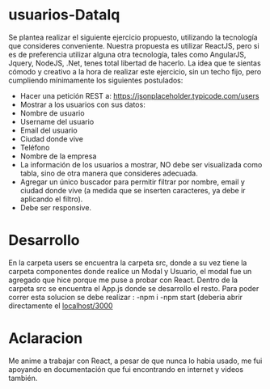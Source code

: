 
# usuarios-DataIq

Se plantea realizar el siguiente ejercicio propuesto, utilizando la tecnología que consideres conveniente. Nuestra propuesta es utilizar ReactJS, pero si es de preferencia utilizar alguna otra tecnología, tales como AngularJS, Jquery, NodeJS, .Net, tenes total libertad de hacerlo. La idea que te sientas cómodo y creativo a la hora de realizar este ejercicio, sin un techo fijo, pero cumpliendo mínimamente los siguientes postulados:

- Hacer una petición REST a: https://jsonplaceholder.typicode.com/users
- Mostrar a los usuarios con sus datos:
- Nombre de usuario
- Username del usuario
- Email del usuario
- Ciudad donde vive
- Teléfono
- Nombre de la empresa
- La información de los usuarios a mostrar, NO debe ser visualizada como tabla, sino de otra manera que consideres adecuada.
- Agregar un único buscador para permitir filtrar por nombre, email y ciudad donde vive (a medida que se inserten caracteres, ya debe ir aplicando el filtro). 
- Debe ser responsive.

# Desarrollo
En la carpeta users se encuentra la carpeta src, donde a su vez tiene la carpeta componentes donde realice un Modal y Usuario, el modal fue un agregado que hice porque me puse a probar con React. Dentro de la carpeta src se encuentra el App.js donde se desarrollo el resto. 
Para poder correr esta solucion se debe realizar :
-npm i
-npm start (deberia abrir directamente el [localhost/3000](http://localhost:3000/)



# Aclaracion

Me anime a trabajar con React, a pesar de que nunca lo habia usado, me fui apoyando en documentación que fui encontrando en internet y videos también.
